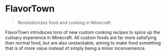 # FlavorTown

> Revolutionizes food and cooking in Minecraft.

FlavorTown introduces tons of new custom cooking recipes to spice up the culinary experience in Minecraft. All custom foods are far more satisfying than normal food, but are also unstackable, aiming to make food something that is of more value instead of simply being a minor inconvenience.
